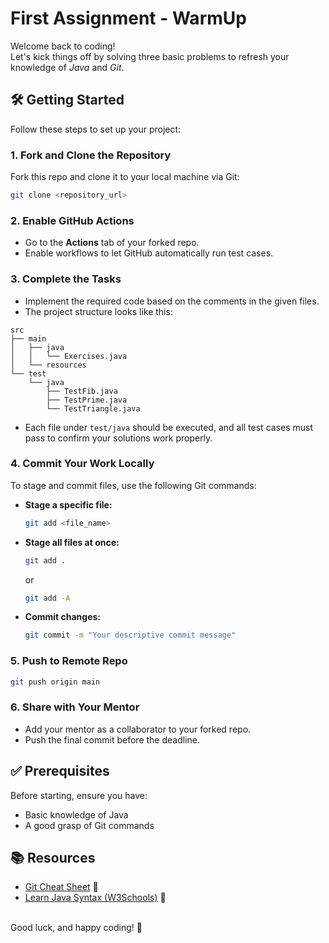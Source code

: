 # First Assignment - WarmUp

Welcome back to coding!  
Let's kick things off by solving three basic problems to refresh your knowledge of *Java* and *Git*.


## 🛠️ Getting Started

Follow these steps to set up your project:

### 1. Fork and Clone the Repository

Fork this repo and clone it to your local machine via Git:

```bash
git clone <repository_url>
```

### 2. Enable GitHub Actions

- Go to the **Actions** tab of your forked repo.  
- Enable workflows to let GitHub automatically run test cases.

### 3. Complete the Tasks

- Implement the required code based on the comments in the given files.  
- The project structure looks like this:

```
src
├── main
│   ├── java
│   │   └── Exercises.java
│   └── resources
└── test
    └── java
        ├── TestFib.java
        ├── TestPrime.java
        └── TestTriangle.java
```

- Each file under `test/java` should be executed, and all test cases must pass to confirm your solutions work properly.

### 4. Commit Your Work Locally

To stage and commit files, use the following Git commands:  

- **Stage a specific file:**
  ```bash
  git add <file_name>
  ```

- **Stage all files at once:**
  ```bash
  git add .
  ```
  or
  ```bash
  git add -A
  ```

- **Commit changes:**  
  ```bash
  git commit -m "Your descriptive commit message"
  ```

### 5. Push to Remote Repo

```bash
git push origin main
```

### 6. Share with Your Mentor  

- Add your mentor as a collaborator to your forked repo.  
- Push the final commit before the deadline.


## ✅ Prerequisites

Before starting, ensure you have:  

- Basic knowledge of Java  
- A good grasp of Git commands  


## 📚 Resources  

- [Git Cheat Sheet](https://education.github.com/git-cheat-sheet-education.pdf) 📖  
- [Learn Java Syntax (W3Schools)](https://www.w3schools.com/java/default.asp) 📖  

<br />
Good luck, and happy coding! 🚀
